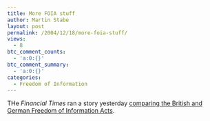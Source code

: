 ```yaml
---
title: More FOIA stuff
author: Martin Stabe
layout: post
permalink: /2004/12/18/more-foia-stuff/
views:
  - 8
btc_comment_counts:
  - 'a:0:{}'
btc_comment_summary:
  - 'a:0:{}'
categories:
  - Freedom of Information
---
```

THe *Financial Times* ran a story yesterday [comparing the British and German Freedom of Information Acts][1].

 [1]: http://news.ft.com/cms/s/bccbfd84-4fcf-11d9-86b3-00000e2511c8.html "FT.com / World / UK - UK and Germany aim to curb official secrecy"